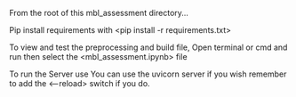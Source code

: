 From the root of this mbl_assessment directory...

Pip install requirements with <pip install -r requirements.txt>

To view and test the preprocessing and build file, Open terminal or cmd and run <jupyter notebook>
then select the <mbl_assessment.ipynb> file

To run the Server use <fastapi dev main.py> You can use the uvicorn server if you wish remember to add the <--reload> switch if you do.